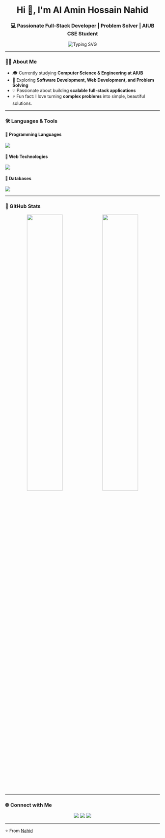 <h1 align="center">Hi 👋, I'm Al Amin Hossain Nahid</h1>
<h3 align="center">💻 Passionate Full-Stack Developer | Problem Solver | AIUB CSE Student</h3>

<p align="center">
  <img src="https://readme-typing-svg.herokuapp.com?font=Fira+Code&weight=500&size=22&pause=1000&color=3F72AF&center=true&vCenter=true&width=500&lines=Full-Stack+Developer;Problem+Solver;Computer+Science+%26+Engineering+Student;Passionate+about+Learning+%26+Building" alt="Typing SVG" />
</p>

---

### 👨‍💻 About Me
- 🎓 Currently studying **Computer Science & Engineering at AIUB**
- 🌱 Exploring **Software Development, Web Development, and Problem Solving**
- 💡 Passionate about building **scalable full-stack applications**
- ⚡ Fun fact: I love turning **complex problems** into simple, beautiful solutions.

---

### 🛠️ Languages & Tools

#### 🔹 Programming Languages
<p align="left">
  <img src="https://skillicons.dev/icons?i=c,cpp,java,cs,python" />
</p>

#### 🔹 Web Technologies
<p align="left">
  <img src="https://skillicons.dev/icons?i=html,css,tailwind,javascript,php" />
</p>

#### 🔹 Databases
<p align="left">
  <img src="https://skillicons.dev/icons?i=mysql,oracle" />
</p>

---

### 🚀 GitHub Stats
<p align="center">
  <img width="48%" src="https://github-readme-stats.vercel.app/api?username=AlAminNahid&show_icons=true&theme=tokyonight" />
  <img width="48%" src="https://github-readme-streak-stats.herokuapp.com/?user=AlAminNahid&theme=tokyonight" />
</p>

---

### 🌐 Connect with Me
<p align="center">
  <a href="https://github.com/AlAminNahid"><img src="https://skillicons.dev/icons?i=github" /></a>
  <a href="https://linkedin.com/in/al-amin-nahid-876858193"><img src="https://skillicons.dev/icons?i=linkedin" /></a>
  <a href="mailto:robin.nahid1123@gmail.com"><img src="https://skillicons.dev/icons?i=gmail" /></a>
</p>

---

⭐️ From [Nahid](https://github.com/nahid-aiub)

